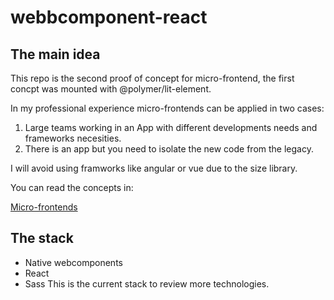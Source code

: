 # webbcomponent-react
## The main idea
This repo is the second proof of concept for micro-frontend, the first concpt was mounted with @polymer/lit-element.

In my professional experience micro-frontends can be applied in two cases:

1. Large teams working in an App with different developments needs and frameworks necesities.
1. There is an app but you need to isolate the new code from the legacy.

I will avoid using framworks like angular or vue due to the size library.

You can read the concepts in:

[Micro-frontends](https://micro-frontends.org/)

## The stack
* Native webcomponents
* React
* Sass
This is the current stack to review more technologies.
